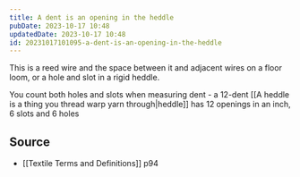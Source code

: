 ```yaml
---
title: A dent is an opening in the heddle
pubDate: 2023-10-17 10:48
updatedDate: 2023-10-17 10:48
id: 20231017101095-a-dent-is-an-opening-in-the-heddle
---
```


This is a reed wire and the space between it and adjacent wires on a floor loom, or a hole and slot in a rigid heddle. 

You count both holes and slots when measuring dent - a 12-dent [[A heddle is a thing you thread warp yarn through|heddle]] has 12 openings in an inch, 6 slots and 6 holes

## Source 
- [[Textile Terms and Definitions]] p94